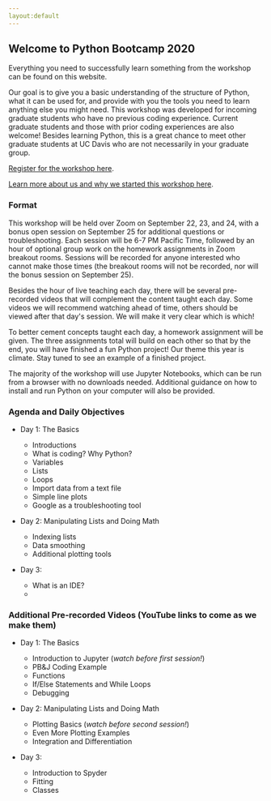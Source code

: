 ```yaml
---
layout:default
---
```


## Welcome to Python Bootcamp 2020

Everything you need to successfully learn something from the workshop can be found on this website. 

Our goal is to give you a basic understanding of the structure of Python, what it can be used for, and provide with you the tools you need to learn anything else you might need. This workshop was developed for incoming graduate students who have no previous coding experience. Current graduate students and those with prior coding experiences are also welcome! Besides learning Python, this is a great chance to meet other graduate students at UC Davis who are not necessarily in your graduate group. 

[Register for the workshop here](https://forms.gle/HtNYjE33KV2yXwCJ7).

[Learn more about us and why we started this workshop here](./About.md).

### Format
This workshop will be held over Zoom on September 22, 23, and 24, with a bonus open session on September 25 for additional questions or troubleshooting. Each session will be 6-7 PM Pacific Time, followed by an hour of optional group work on the homework assignments in Zoom breakout rooms. Sessions will be recorded for anyone interested who cannot make those times (the breakout rooms will not be recorded, nor will the bonus session on September 25). 

Besides the hour of live teaching each day, there will be several pre-recorded videos that will complement the content taught each day. Some videos we will recommend watching ahead of time, others should be viewed after that day's session. We will make it very clear which is which! 

To better cement concepts taught each day, a homework assignment will be given. The three assignments total will build on each other so that by the end, you will have finished a fun Python project! Our theme this year is climate. Stay tuned to see an example of a finished project. 

The majority of the workshop will use Jupyter Notebooks, which can be run from a browser with no downloads needed. Additional guidance on how to install and run Python on your computer will also be provided. 

### Agenda and Daily Objectives

- Day 1: The Basics
  - Introductions
  - What is coding? Why Python?
  - Variables
  - Lists
  - Loops
  - Import data from a text file
  - Simple line plots
  - Google as a troubleshooting tool

- Day 2: Manipulating Lists and Doing Math
  - Indexing lists
  - Data smoothing
  - Additional plotting tools

- Day 3: 
  - What is an IDE? 
  - 
  
### Additional Pre-recorded Videos (YouTube links to come as we make them) 
- Day 1: The Basics
  - Introduction to Jupyter (_watch before first session!_)
  - PB&J Coding Example
  - Functions
  - If/Else Statements and While Loops
  - Debugging 

- Day 2: Manipulating Lists and Doing Math
  - Plotting Basics (_watch before second session!_)
  - Even More Plotting Examples
  - Integration and Differentiation

- Day 3: 
  - Introduction to Spyder
  - Fitting
  - Classes



